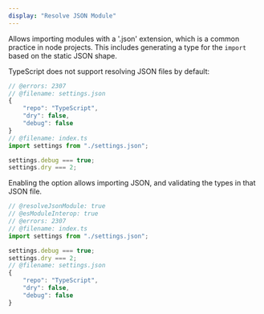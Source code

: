```yaml
---
display: "Resolve JSON Module"
---
```


Allows importing modules with a '.json' extension, which is a common practice in node projects. This includes
generating a type for the `import` based on the static JSON shape.

TypeScript does not support resolving JSON files by default:

```ts twoslash
// @errors: 2307
// @filename: settings.json
{
    "repo": "TypeScript",
    "dry": false,
    "debug": false
}
// @filename: index.ts
import settings from "./settings.json";

settings.debug === true;
settings.dry === 2;
```

Enabling the option allows importing JSON, and validating the types in that JSON file.

```ts twoslash
// @resolveJsonModule: true
// @esModuleInterop: true
// @errors: 2307
// @filename: index.ts
import settings from "./settings.json";

settings.debug === true;
settings.dry === 2;
// @filename: settings.json
{
    "repo": "TypeScript",
    "dry": false,
    "debug": false
}
```

